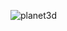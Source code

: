 ![planet3d](https://github.com/synarda/3d-planets/assets/67860630/da2fab61-c322-4171-a825-17501404c41a)
